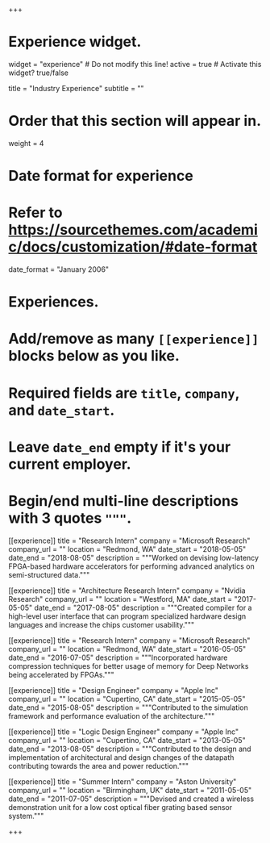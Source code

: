 +++
# Experience widget.
widget = "experience"  # Do not modify this line!
active = true  # Activate this widget? true/false

title = "Industry Experience"
subtitle = ""

# Order that this section will appear in.
weight = 4

# Date format for experience
#   Refer to https://sourcethemes.com/academic/docs/customization/#date-format
date_format = "January 2006"

# Experiences.
#   Add/remove as many `[[experience]]` blocks below as you like.
#   Required fields are `title`, `company`, and `date_start`.
#   Leave `date_end` empty if it's your current employer.
#   Begin/end multi-line descriptions with 3 quotes `"""`.
[[experience]]
  title = "Research Intern"
  company = "Microsoft Research"
  company_url = ""
  location = "Redmond, WA"
  date_start = "2018-05-05"
  date_end = "2018-08-05"
  description = """Worked on devising low-latency FPGA-based hardware accelerators for performing advanced analytics on semi-structured data."""

[[experience]]
  title = "Architecture Research Intern"
  company = "Nvidia Research"
  company_url = ""
  location = "Westford, MA"
  date_start = "2017-05-05"
  date_end = "2017-08-05"
  description = """Created compiler for a high-level user interface that can program specialized hardware design languages and increase the chips customer usability."""
  
[[experience]]
  title = "Research Intern"
  company = "Microsoft Research"
  company_url = ""
  location = "Redmond, WA"
  date_start = "2016-05-05"
  date_end = "2016-07-05"
  description = """Incorporated hardware compression techniques for better usage of memory for Deep Networks being accelerated by FPGAs."""
  
[[experience]]
  title = "Design Engineer"
  company = "Apple Inc"
  company_url = ""
  location = "Cupertino, CA"
  date_start = "2015-05-05"
  date_end = "2015-08-05"
  description = """Contributed to the simulation framework and performance evaluation of the architecture."""
  
[[experience]]
  title = "Logic Design Engineer"
  company = "Apple Inc"
  company_url = ""
  location = "Cupertino, CA"
  date_start = "2013-05-05"
  date_end = "2013-08-05"
  description = """Contributed to the design and implementation of architectural and design changes of the datapath contributing towards the area and power reduction."""
  
 [[experience]]
  title = "Summer Intern"
  company = "Aston University"
  company_url = ""
  location = "Birmingham, UK"
  date_start = "2011-05-05"
  date_end = "2011-07-05"
  description = """Devised and created a wireless demonstration unit for a low cost optical fiber grating based sensor system."""

+++

